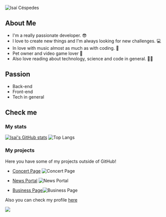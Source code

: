 ![Isaí Céspedes](https://user-images.githubusercontent.com/59100477/134718130-8d7fc885-04b0-4176-a7b1-aea0f112544f.png)


## About Me

- I'm a really passionate developer. 😎
- I love to create new things and I'm always looking for new challenges. 💻
- In love with music almost as much as with coding. 🎵
- Pet owner and video game lover 💙
- Also love reading about technology, science and code in general. 🧑‍💻

## Passion

- Back-end
- Front-end
- Tech in general

## Check me

### My stats

[![Isai's GitHub stats](https://github-readme-stats.vercel.app/api?username=Lordkaito&count_private=true&theme=radical)](https://github.com/lordkaito/github-readme-stats)
![Top Langs](https://github-readme-stats.vercel.app/api/top-langs/?username=lordkaito&theme=tokyonight)

### My projects

Here you have some of my projects outside of GitHub!
- [Concert Page](https://jovial-visvesvaraya-e010cc.netlify.app/) ![Concert Page](https://user-images.githubusercontent.com/59100477/134724376-4bde7ea3-a6af-4874-805b-ad94022fd193.png)


- [News Portal](https://newsgridlk.netlify.app/) ![News Portal](https://user-images.githubusercontent.com/59100477/134724033-a82e489c-9a75-483b-91c2-f028ecf947be.png) 


- [Business Page](https://edgeledlk.netlify.app/)![Business Page](https://user-images.githubusercontent.com/59100477/134724609-742dfc48-7581-4e7d-ba7c-072356bd38c3.png)



Also you can check my profile [here](https://www.linkedin.com/in/isaicespedes/)


![](https://komarev.com/ghpvc/?username=lordkaito)

